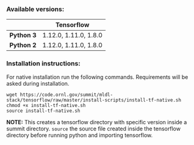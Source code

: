 ### Available versions:
|              | **Tensorflow** | 
|--------------| :-------------: | 
| **Python 3** | 1.12.0, 1.11.0, 1.8.0  | 
| **Python 2** | 1.12.0, 1.11.0, 1.8.0  | 

### Installation instructions:
For native installation run the following commands. Requirements will be asked during installation.<br>

```
wget https://code.ornl.gov/summit/mldl-stack/tensorflow/raw/master/install-scripts/install-tf-native.sh
chmod +x install-tf-native.sh
source install-tf-native.sh
```

**NOTE:** This creates a tensorflow directory with specific version inside a summit directory. `source` the source file created inside the tensorflow directory before running python and importing tensorflow.
